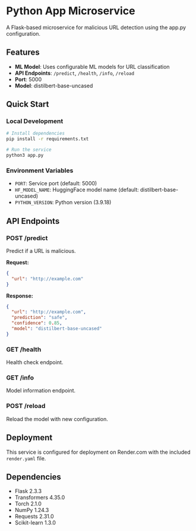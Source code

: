 # Python App Microservice

A Flask-based microservice for malicious URL detection using the app.py configuration.

## Features

- **ML Model**: Uses configurable ML models for URL classification
- **API Endpoints**: `/predict`, `/health`, `/info`, `/reload`
- **Port**: 5000
- **Model**: distilbert-base-uncased

## Quick Start

### Local Development

```bash
# Install dependencies
pip install -r requirements.txt

# Run the service
python3 app.py
```

### Environment Variables

- `PORT`: Service port (default: 5000)
- `HF_MODEL_NAME`: HuggingFace model name (default: distilbert-base-uncased)
- `PYTHON_VERSION`: Python version (3.9.18)

## API Endpoints

### POST /predict
Predict if a URL is malicious.

**Request:**
```json
{
  "url": "http://example.com"
}
```

**Response:**
```json
{
  "url": "http://example.com",
  "prediction": "safe",
  "confidence": 0.85,
  "model": "distilbert-base-uncased"
}
```

### GET /health
Health check endpoint.

### GET /info
Model information endpoint.

### POST /reload
Reload the model with new configuration.

## Deployment

This service is configured for deployment on Render.com with the included `render.yaml` file.

## Dependencies

- Flask 2.3.3
- Transformers 4.35.0
- Torch 2.1.0
- NumPy 1.24.3
- Requests 2.31.0
- Scikit-learn 1.3.0 